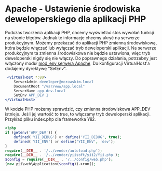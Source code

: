Apache - Ustawienie środowiska deweloperskiego dla aplikacji PHP
================================================================

Podczas tworzenia aplikacji PHP, chcemy wyświetlać stos wywołań funkcji na stronie błędów. Jednak te informacje chcemy ukryć na serwerze produkcyjnym. Możemy przekazać do aplikacji PHP zmienną środowiskową, która będzie włączać lub wyłączać tryb deweloperski aplikacji. Na serwerze produkcyjnym ta zmienna środowiskowa nie będzie ustawiona, więc tryb deweloperski nigdy się nie włączy. Do poprawnego działania, potrzebny jest włączony moduł [mod_env serwera Apache](http://httpd.apache.org/docs/2.2/mod/mod_env.html). Do konfiguracji VirtualHost'a dodajemy dyrektywę "SetEnv".

``` apache
 <VirtualHost *:80>
    ServerAdmin developer@morawskim.local
    DocumentRoot "/var/www/app.local"
    ServerName app-dev.local
    SetEnv APP_DEV 1
</VirtualHost>
```

W kodzie PHP możemy sprawdzić, czy zmienna środowiskowa APP_DEV istnieje. Jeśli jej wartość to true, to włączamy tryb deweloperski aplikacji. Przykład pliku index.php dla frameworka Yii2.

``` php
<?php
if (getenv('APP_DEV')) {
    defined('YII_DEBUG') or define('YII_DEBUG', true);
    defined('YII_ENV') or define('YII_ENV', 'dev');
}
require(__DIR__ . '/../vendor/autoload.php');
require(__DIR__ . '/../vendor/yiisoft/yii2/Yii.php');
$config = require(__DIR__ . '/../config/web.php');
(new yii\web\Application($config))->run();
```